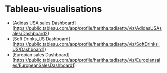 # Tableau-visualisations
- [Adidas USA sales Dashboard] (https://public.tableau.com/app/profile/haritha.tadisetty/viz/AdidasUSAsales/Dashboard2)
- [Soft Drinks_US Dashboard] (https://public.tableau.com/app/profile/haritha.tadisetty/viz/SoftDrinks_US/Dashboard1)
- [Europian sales Dashboard] (https://public.tableau.com/app/profile/haritha.tadisetty/viz/Europiansales/EuropeanSalesDashboard1)
  
